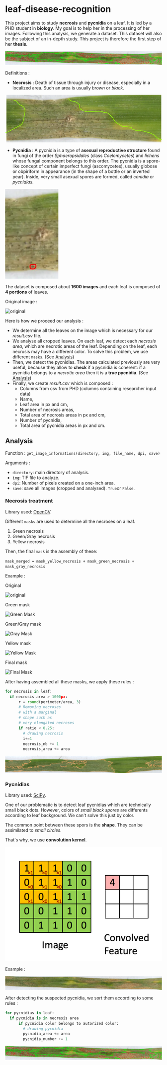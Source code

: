# leaf-disease-recognition

This project aims to study **necrosis** and **pycnidia** on a leaf. It is led by a PHD student in **biology**. My goal is to help her in the processing of her images.
Following this analysis, we generate a dataset. This dataset will also be the subject of an in-depth study. This project is therefore the first step of her **thesis**.

![With pycnidias](Report/pycnidias_drawn.webp)

Definitions : 
* **Necrosis** : Death of tissue through injury or disease, especially in a localized area. Such an area is usually *brown* or *black*.

![hand pycnidias](Report/hand_necrosis.webp)

* **Pycnidia** : A pycnidia is a type of **asexual reproductive structure** found in fungi of the order *Sphaeropsidales* (class *Coelomycetes*) and *lichens* whose fungal component belongs to this order. The pycnidia is a spore-like concept of certain imperfect fungi (ascomycetes), usually globose or obpiriform in appearance (in the shape of a bottle or an inverted pear). Inside, very small asexual spores are formed, called *conidia* or *pycnidias*.

![hand pycnidias](Report/hand_pycnidia.webp)

The dataset is composed about **1600 images** and each leaf is composed of **4 portions** of leaves.

Original image : 

![original](Report/Ber_Bob_2_Bob_2.jpg)

Here is how we proceed our analysis : 
- We determine all the leaves on the image which is necessary for our *result.csv* file.
- We analyse all cropped leaves. On each leaf, we detect each *necrosis area*, which are necrotic areas of the leaf. Depending on the leaf, each necrosis may have a different color. To solve this problem, we use different `masks`. (See [Analysis](#Analysis))
- Then, we detect the pycnidias. The areas calculated previously are very useful, because they allow to **check** if a pycnidia is coherent: if a pycnidia belongs to a *necrotic area* then it is a **true pycnidia**. (See [Analysis](#Analysis))
- Finally, we create *result.csv* which is composed : 
    * Columns from csv from PHD (columns containing researcher input data)
    * Name,
    * Leaf area in px and cm,
    * Number of necrosis areas,
    * Total area of necrosis areas in px and cm,
    * Number of pycnidia,
    * Total area of pycnidia areas in px and cm.

## Analysis

Function : `get_image_informations(directory, img, file_name, dpi, save)`

Arguments : 
- `directory`: main directory of analysis.
- `img`: TIF file to analyze.
- `dpi`: Number of pixels created on a one-inch area.
- `save`: save all images (cropped and analysed). `True`or `False`. 

### Necrosis treatment

Library used: [OpenCV](https://opencv.org/).

Different `masks` are used to determine all the necroses on a leaf. 

1. Green necrosis
2. Green/Gray necrosis
3. Yellow necrosis

Then, the final `mask` is the assembly of these: 

```mask_merged = mask_yellow_necrosis + mask_green_necrosis + mask_gray_necrosis```

Example : 

Original

![original](Report/original.webp)

Green mask

![Green Mask](Report/mask_green.webp)

Green/Gray mask

![Gray Mask](Report/mask_gray.webp)

Yellow mask

![Yellow Mask](Report/mask_yellow.webp)

Final mask

![Final Mask](Report/mask.webp)

After having assembled all these masks, we apply these rules :
```py
for necrosis in leaf:
  if necrosis area > 1000px:
      r = round(perimeter/area, 3)
      # Removing necroses 
      # with a marginal 
      # shape such as 
      # very elongated necroses
      if ratio < 0.25:
        # drawing necrosis
        i+=1
        necrosis_nb += 1
        necrosis_area += area
```

![Final](Report/final.webp)

### Pycnidias 

Library used: [SciPy](https://scipy.org/).

One of our problematic is to detect leaf pycnidias which are technically small black dots. However, colors of *small black spores* are differents according to leaf background. We can't solve this just by color. 

The common point between these spors is the **shape**. They can be assimilated to *small circles*.

That's why, we use **convolution kernel**.

![Convolution](Report/convolution.gif)

Example : 

![Without pycnidias](Report/without_pycnidias_drawn.webp)

After detecting the suspected pycnidia, we sort them according to some rules : 
```py
for pycnidias in leaf:
  if pycnidia is in necresis area 
      if pycnidia color belongs to autorized color:
        # drawing pycnidia
        pycnidia_area += area
        pycnidia_number += 1
```

![With pycnidias](Report/pycnidias_drawn.webp)